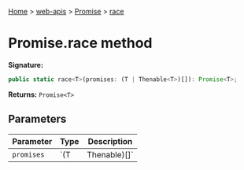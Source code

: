 [Home](./index) &gt; [web-apis](./web-apis.md) &gt; [Promise](./web-apis.promise.md) &gt; [race](./web-apis.promise.race.md)

# Promise.race method


**Signature:**
```javascript
public static race<T>(promises: (T | Thenable<T>)[]): Promise<T>;
```
**Returns:** `Promise<T>`

## Parameters

|  Parameter | Type | Description |
|  --- | --- | --- |
|  `promises` | `(T | Thenable<T>)[]` |  |

